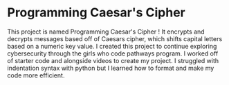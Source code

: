 # Programming Caesar's Cipher 

This project is named Programming Caesar's Cipher ! It encrypts and decrypts messages based off of Caesars cipher, which shifts capital letters based on a numeric key value. I created this project to continue exploring cybersecurity through the girls who code pathways program. I worked off of starter code and alongside videos to create my project. I struggled with indentation syntax with python but I learned how to format and make my code more efficient.
